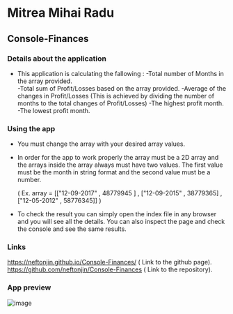 # Mitrea Mihai Radu

## Console-Finances

### Details about the application

- This application is calculating the fallowing :
  -Total number of Months in the array provided.  
  -Total sum of Profit/Losses based on the array provided.
  -Average of the changes in Profit/Losses (This is achieved by dividing the number of months to the total changes  of Profit/Losses)
  -The highest profit month.
  -The lowest profit month.

### Using the app

- You must change the array with your desired array values.
- In order for the app to work properly the array must be a 2D array and the arrays inside the array always must have two values.
  The first value must be the month in string format and the second value must be a number.

    ( Ex. array = [["12-09-2017" , 48779945 ] , ["12-09-2015" , 38779365] , ["12-05-2012" , 58776345]] )

- To check the result you can simply open the index file in any browser and you will see all the details. You can also inspect the page and check the console and see the same results.

### Links 

 https://neftonjin.github.io/Console-Finances/  (  Link to the github page).
 https://github.com/neftonjin/Console-Finances   (  Link to the repository).

 ### App preview

 ![image](https://user-images.githubusercontent.com/25286630/211115049-318db2d0-ce4d-44a6-b8cb-88b1d094daf1.png)
